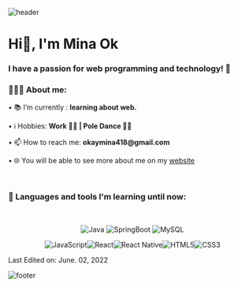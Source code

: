 ![header](https://capsule-render.vercel.app/api?type=waving&&color=gradient&height=100&section=header&fontSize=190)
<h1 align="left">Hi👋, I'm Mina Ok</h1>

<h3 align="left">I have a passion for web programming and technology! 🚀</h3>

<div align="left">
    <h3>👨🏽‍💻 About me:</h3>
        <p>• 📚 I’m currently : <b>learning about web.</b></p>
        <p>• ℹ️ Hobbies: <b> Work 👩‍💻 | Pole Dance 🤸‍♀️ </b></p>
        <p>• 📫 How to reach me: <b>okaymina418@gmail.com</b></p>
        <p>• 🌐 You will be able to see more about me on my <a href="https://velog.io/@okaymina/">website</a>
</div><br>



<h3>🧰 Languages and tools I'm learning until now:</h3><br>
<div align = "center">  
    

![Java](https://img.shields.io/badge/java-%23ED8B00.svg?style=for-the-badge&logo=java&logoColor=white)
![SpringBoot](https://img.shields.io/badge/SpringBoot-%6DB33F.svg?style=for-the-badge&logo=java&logoColor=white)
![MySQL](https://img.shields.io/badge/mysql-%2300f.svg?style=for-the-badge&logo=mysql&logoColor=white)

![JavaScript](https://img.shields.io/badge/javascript-%23323330.svg?style=for-the-badge&logo=javascript&logoColor=%23F7DF1E)![React](https://img.shields.io/badge/react-%2320232a.svg?style=for-the-badge&logo=react&logoColor=%2361DAFB)![React Native](https://img.shields.io/badge/react_native-%2320232a.svg?style=for-the-badge&logo=react&logoColor=%2361DAFB)![HTML5](https://img.shields.io/badge/html5-%23E34F26.svg?style=for-the-badge&logo=html5&logoColor=white)![CSS3](https://img.shields.io/badge/css3-%231572B6.svg?style=for-the-badge&logo=css3&logoColor=white)  
    

</div>





Last Edited on: June. 02, 2022

![footer](https://capsule-render.vercel.app/api?type=waving&&color=gradient&height=100&section=footer&fontSize=90)

